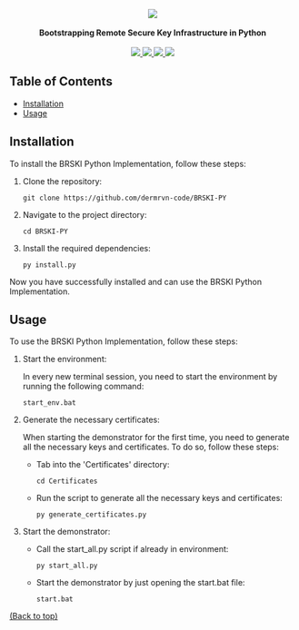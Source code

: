 <!-- @format -->

<p align="center">
  <img src="https://github.com/user-attachments/assets/1503239f-b992-4e11-a61c-d19294b00af4" /><br/><br/>
  <strong>Bootstrapping Remote Secure Key Infrastructure in Python</strong><br/><br/>
  
  <a href="https://python.org/downloads/release/python-3123/">
  <a href="https://python.org/downloads/release/python-3123/">
    <img src="https://img.shields.io/badge/-Python_3.12.3-3776AB?style=for-the-badge&logo=python&logoColor=white">
  </a>
  
  <a href="https://github.com/dermrvn-code/BRSKI-PY">
    <img src="https://img.shields.io/github/last-commit/dermrvn-code/BRSKI-PY?style=for-the-badge">
  </a>

  <a href="https://github.com/dermrvn-code/BRSKI-PY?tab=MIT-1-ov-file#readme">
    <img src="https://img.shields.io/github/license/dermrvn-code/BRSKI-PY?style=for-the-badge">
  </a>

  <img src="https://img.shields.io/badge/Status-Tech_Demo-red?style=for-the-badge">
</p>

## Table of Contents

- [Installation](#installation)
- [Usage](#usage)

## Installation

To install the BRSKI Python Implementation, follow these steps:

1. Clone the repository:

   ```shell
   git clone https://github.com/dermrvn-code/BRSKI-PY
   ```

2. Navigate to the project directory:

   ```shell
   cd BRSKI-PY
   ```

3. Install the required dependencies:

   ```shell
   py install.py
   ```

Now you have successfully installed and can use the BRSKI Python Implementation.

## Usage

To use the BRSKI Python Implementation, follow these steps:

1. Start the environment:

   In every new terminal session, you need to start the environment by running the following command:

   ```shell
   start_env.bat
   ```

2. Generate the necessary certificates:

   When starting the demonstrator for the first time, you need to generate all the necessary keys and certificates. To do so, follow these steps:

   - Tab into the 'Certificates' directory:

     ```shell
     cd Certificates
     ```

   - Run the script to generate all the necessary keys and certificates:

     ```shell
     py generate_certificates.py
     ```

3. Start the demonstrator:

   - Call the start_all.py script if already in environment:

     ```shell
     py start_all.py
     ```

   - Start the demonstrator by just opening the start.bat file:

     ```shell
     start.bat
     ```

[(Back to top)](#table-of-contents)
